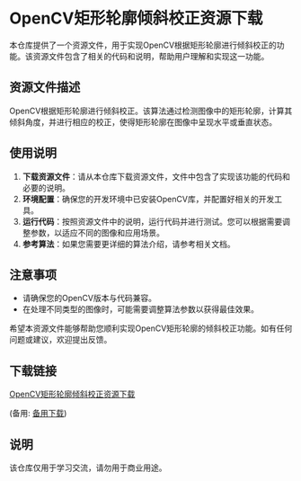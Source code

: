 # OpenCV矩形轮廓倾斜校正资源下载

本仓库提供了一个资源文件，用于实现OpenCV根据矩形轮廓进行倾斜校正的功能。该资源文件包含了相关的代码和说明，帮助用户理解和实现这一功能。

## 资源文件描述

OpenCV根据矩形轮廓进行倾斜校正。该算法通过检测图像中的矩形轮廓，计算其倾斜角度，并进行相应的校正，使得矩形轮廓在图像中呈现水平或垂直状态。

## 使用说明

1. **下载资源文件**：请从本仓库下载资源文件，文件中包含了实现该功能的代码和必要的说明。
2. **环境配置**：确保您的开发环境中已安装OpenCV库，并配置好相关的开发工具。
3. **运行代码**：按照资源文件中的说明，运行代码并进行测试。您可以根据需要调整参数，以适应不同的图像和应用场景。
4. **参考算法**：如果您需要更详细的算法介绍，请参考相关文档。

## 注意事项

- 请确保您的OpenCV版本与代码兼容。
- 在处理不同类型的图像时，可能需要调整算法参数以获得最佳效果。

希望本资源文件能够帮助您顺利实现OpenCV矩形轮廓的倾斜校正功能。如有任何问题或建议，欢迎提出反馈。

## 下载链接
[OpenCV矩形轮廓倾斜校正资源下载](https://pan.quark.cn/s/b1ceec82f995) 

(备用: [备用下载](https://pan.baidu.com/s/1U7o75J5LWbGgm4rmd5sX4w?pwd=1234))

## 说明

该仓库仅用于学习交流，请勿用于商业用途。
